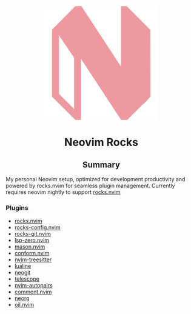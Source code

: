 <div align="center">
<img src="res/neovim.svg" />

# Neovim Rocks

## Summary
</div>

My personal Neovim setup, optimized for development productivity and powered by rocks.nvim for seamless plugin management. Currently requires neovim nightly to support [rocks.nvim](https://github.com/nvim-neorocks/rocks.nvim)

### Plugins

- [rocks.nvim](https://github.com/nvim-neorocks/rocks.nvim)
- [rocks-config.nvim](https://github.com/nvim-neorocks/rocks-config.nvim)
- [rocks-git.nvim](https://github.com/nvim-neorocks/rocks-git.nvim)
- [lsp-zero.nvim](https://github.com/VonHeikemen/lsp-zero.nvim)
- [mason.nvim](https://github.com/williamboman/mason.nvim)
- [conform.nvim](https://github.com/stevearc/conform.nvim)
- [nvim-treesitter](https://github.com/nvim-treesitter/nvim-treesitter)
- [lualine](https://github.com/nvim-lualine/lualine.nvim)
- [neogit](https://github.com/NeogitOrg/neogit)
- [telescope](https://github.com/nvim-telescope/telescope.nvim)
- [nvim-autopairs](https://github.com/windwp/nvim-autopairs)
- [comment.nvim](https://github.com/numToStr/Comment.nvim)
- [neorg](https://github.com/nvim-neorg/neorg)
- [oil.nvim](https://github.com/stevearc/oil.nvim)
